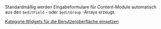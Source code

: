 
Standardmäßig werden Eingabeformulare für Content-Module automatisch aus den `$editField` - oder `$editGroup` -Arrays erzeugt.

[Kategorie:Widgets für die Benutzeroberfläche einsetzen](export_de/Kategorie:Widgets_für_die_Benutzeroberfläche_einsetzen.md)